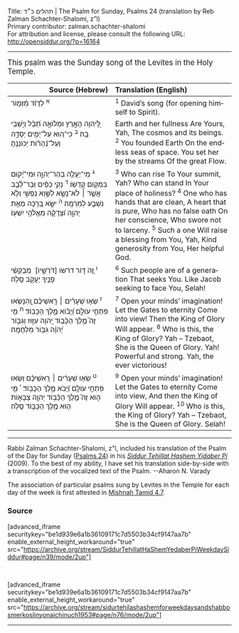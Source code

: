 <html>
<head></head>
<body>
Title: תהלים כ״ד | The Psalm for Sunday, Psalms 24 (translation by Reb Zalman Schachter-Shalomi, z”l)<br />
Primary contributor: zalman.schachter-shalomi<br />
For attribution and license, please consult the following URL: <a href="http://opensiddur.org/?p=16164">http://opensiddur.org/?p=16164</a>
<p />
<hr />

<div class="english" lang="en" style="font-size: 1.2em;">
This psalm was the Sunday song of the Levites in the Holy Temple.
</div>

<table style="margin-left: auto;margin-right: auto;" class="draggable">
<thead><tr><th id="x" style="text-align: right;">Source (Hebrew)</th><th style="text-align: left;">Translation (English)</th></tr></thead>
<tbody>
<tr>
<td style="vertical-align:top;" width="46%">
<div class="liturgy" lang="he">
<sup>א</sup>&nbsp;לְדָוִ֗ד מִ֫זְמ֥וֹר
</span></div>
</td>
 
<td style="vertical-align:top;" width="53%">
<div class="english" lang="en">
<sup>1</sup>&nbsp;David’s song (for opening himself to Spirit).
</div></td>
</tr>


<tr>
<td style="vertical-align:top;" width="46%">
<div class="liturgy" lang="he">
לַֽ֭יהוָה 
הָאָ֣רֶץ וּמְלוֹאָ֑הּ 
תֵּ֝בֵ֗ל וְיֹ֣שְׁבֵי בָֽהּ׃
<sup>ב</sup>&nbsp;כִּי־ה֭וּא עַל־יַמִּ֣ים 
יְסָדָ֑הּ 
וְעַל־נְ֝הָר֗וֹת 
יְכוֹנְנֶֽהָ׃
</span></div>
</td>
 
<td style="vertical-align:top;" width="53%">
<div class="english" lang="en">
Earth and her fullness 
Are Yours, Yah,
The cosmos and its beings.
<sup>2</sup>&nbsp;You founded Earth 
On the endless seas of space.
You set her by the streams 
Of the great Flow.
</div></td>
</tr>


<tr>
<td style="vertical-align:top;" width="46%">
<div class="liturgy" lang="he">
<sup>ג</sup>&nbsp;מִֽי־יַעֲלֶ֥ה 
בְהַר־יְהוָ֑ה 
וּמִי־יָ֝קוּם 
בִּמְק֥וֹם קָדְשֽׁוֹ׃
<sup>ד</sup>&nbsp;נְקִ֥י 
כַפַּ֗יִם 
וּֽבַר־לֵ֫בָ֥ב 
אֲשֶׁ֤ר ׀ לֹא־נָשָׂ֣א 
לַשָּׁ֣וְא נַפְשִׁ֑י 
וְלֹ֖א נִשְׁבַּ֣ע לְמִרְמָֽה׃
<sup>ה</sup>&nbsp;יִשָּׂ֣א 
בְ֭רָכָה 
מֵאֵ֣ת יְהוָ֑ה 
וּ֝צְדָקָ֗ה 
מֵאֱלֹהֵ֥י יִשְׁעֽוֹ׃
</span></div>
</td>
 
<td style="vertical-align:top;" width="53%">
<div class="english" lang="en">
<sup>3</sup>&nbsp;Who can rise 
To Your summit, Yah?
Who can stand 
In Your place of holiness?
<sup>4</sup>&nbsp;One who has hands 
that are clean,
A heart that is pure,
Who has no false oath 
On her conscience,
Who swore not to larceny.
<sup>5</sup>&nbsp;Such a one 
Will raise a blessing 
from You, Yah,
Kind generosity from You, 
Her helpful God.
</div></td>
</tr>


<tr>
<td style="vertical-align:top;" width="46%">
<div class="liturgy" lang="he">
<sup>ו</sup>&nbsp;זֶ֭ה דּ֣וֹר דרשו [דֹּרְשָׁ֑יו]&nbsp;
מְבַקְשֵׁ֨י 
פָנֶ֖יךָ יַעֲקֹ֣ב 
סֶֽלָה׃
</span></div>
</td>
 
<td style="vertical-align:top;" width="53%">
<div class="english" lang="en">
<sup>6</sup>&nbsp;Such people are of a generation 
That seeks You.
Like Jacob seeking to face You,
Selah!
</div></td>
</tr>


<tr>
<td style="vertical-align:top;" width="46%">
<div class="liturgy" lang="he">
<sup>ז</sup>&nbsp;שְׂא֤וּ שְׁעָרִ֨ים ׀ רָֽאשֵׁיכֶ֗ם 
וְֽ֭הִנָּשְׂאוּ 
פִּתְחֵ֣י עוֹלָ֑ם 
וְ֝יָב֗וֹא 
מֶ֣לֶךְ הַכָּבֽוֹד׃
<sup>ח</sup>&nbsp;מִ֥י זֶה֮ 
מֶ֤לֶךְ הַכָּ֫ב֥וֹד 
יְ֭הוָה עִזּ֣וּז וְגִבּ֑וֹר 
יְ֝הוָ֗ה 
גִּבּ֥וֹר 
מִלְחָמָֽה׃
</span></div>
</td>
 
<td style="vertical-align:top;" width="53%">
<div class="english" lang="en">
<sup>7</sup>&nbsp;Open your minds’ imagination!
Let the Gates to eternity 
Come into view!
Then the King of Glory 
Will appear.
<sup>8</sup>&nbsp;Who is this, 
the King of Glory?
Yah – Tzebaot, 
She is the Queen of Glory.
Yah! Powerful and strong.
Yah, the ever victorious!
</div></td>
</tr>


<tr>
<td style="vertical-align:top;" width="46%">
<div class="liturgy" lang="he">
<sup>ט</sup>&nbsp;שְׂא֤וּ שְׁעָרִ֨ים ׀ רָֽאשֵׁיכֶ֗ם 
וּ֭שְׂאוּ 
פִּתְחֵ֣י עוֹלָ֑ם 
וְ֝יָבֹא 
מֶ֣לֶךְ הַכָּבֽוֹד׃
<sup>י</sup>&nbsp;מִ֤י ה֣וּא זֶה֮ מֶ֤לֶךְ הַכָּ֫ב֥וֹד 
יְהוָ֥ה צְבָא֑וֹת 
ה֤וּא מֶ֖לֶךְ הַכָּב֣וֹד 
סֶֽלָה׃
</span></div>
</td>
 
<td style="vertical-align:top;" width="53%">
<div class="english" lang="en">
<sup>9</sup>&nbsp;Open your minds’ imagination!
Let the Gates to eternity 
Come into view,
And then the King of Glory 
Will appear.
<sup>10</sup>&nbsp;Who is this, the King of Glory?
Yah – Tzebaot, 
She is the Queen of Glory.
Selah!
</div></td>
 </tr>
</tbody></table>

<hr />

Rabbi Zalman Schachter-Shalomi, z"l, included his translation of the Psalm of the Day for Sunday (<a href="https://en.wikipedia.org/wiki/Psalm_24">Psalms 24</a>) in his <em><a href="https://opensiddur.org/siddurim/ha-ari/neo-hasidut/reb-zalmans-open-siddur-tehillat-hashem/">Siddur Tehillat Hashem Yidaber Pi</a></em> (2009). To the best of my ability, I have set his translation side-by-side with a transcription of the vocalized text of the Psalm. --Aharon N. Varady

The association of particular psalms sung by Levites in the Temple for each day of the week is first attested in <a href="https://www.sefaria.org/Mishnah_Tamid.7.4?lang=bi">Mishnah Tamid 4.7</a>.

<h3>Source</h3>

[advanced_iframe securitykey="be1d939e6a1b36109171c7d5503b34cf9147aa7b" enable_external_height_workaround="true" src="https://archive.org/stream/SiddurTehillatHaShemYedaberPiWeekdaySiddur#page/n39/mode/2up"]

&nbsp;

[advanced_iframe securitykey="be1d939e6a1b36109171c7d5503b34cf9147aa7b" enable_external_height_workaround="true" src="https://archive.org/stream/sidurtehilashashemforweekdaysandshabbosmerkoslinyonaichinuch1953#page/n76/mode/2up"]

<hr />

&nbsp;
</body>
</html>